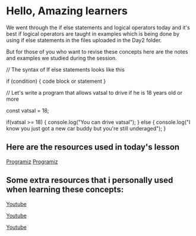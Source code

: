 # Hello, Amazing learners

We went through the if else statements and logical operators today and it's best if logical operators are taught in examples which is being done by using
if else statements in the files uploaded in the Day2 folder.

But for those of you who want to revise these concepts here are the notes and examples we studied during the session.

// The syntax of If else statements looks like this 


if (condition) {
    code block or statement
}


// Let's write a program that allows vatsal to drive if he is 18 years old or more

const vatsal = 18;

if(vatsal >= 18) {
    console.log("You can drive vatsal");
}
else {
    console.log("I know you just got a new car buddy but you're still underaged");
}




## Here are the resources used in today's lesson
[Programiz](https://www.programiz.com/javascript/comparison-logical)
[Programiz](https://www.programiz.com/javascript/if-else)

## Some extra resources that i personally used when learning these concepts:
[Youtube](https://www.youtube.com/watch?v=IsG4Xd6LlsM&list=PLTjRvDozrdlxEIuOBZkMAK5uiqp8rHUax&index=7)

[Youtube](https://www.youtube.com/watch?v=vaZpDYOuprA&list=PLu0W_9lII9ajyk081To1Cbt2eI5913SsL&index=8&t=748s)

[Youtube](https://youtu.be/ULNJSTSJc7s)
